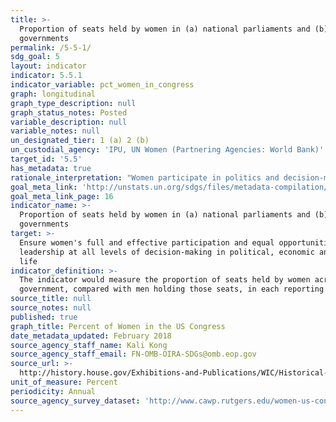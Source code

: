 ```yaml
---
title: >-
  Proportion of seats held by women in (a) national parliaments and (b) local
  governments
permalink: /5-5-1/
sdg_goal: 5
layout: indicator
indicator: 5.5.1
indicator_variable: pct_women_in_congress
graph: longitudinal
graph_type_description: null
graph_status_notes: Posted
variable_description: null
variable_notes: null
un_designated_tier: 1 (a) 2 (b)
un_custodial_agency: 'IPU, UN Women (Partnering Agencies: World Bank)'
target_id: '5.5'
has_metadata: true
rationale_interpretation: "Women participate in politics and decision-making at all levels, in different functions and across all spheres of government. They may participate as voters, candidates for local, regional and national elections, members of parliament or local council, heads of state and government, ministers, members of political parties, trade unions or business associations, or as electoral administrators. \nCapturing an accurate assessment of women's representation across these different forms of political participation has been difficult, however. The standard measure of women's political participation and involvement in decision-making, used to track progress for the Millennium Development Goals, was the proportion of seats held by women in national parliaments. In many respects, the existence and quality of this data has meant that other areas of political participation have not been paid sufficient attention. \nMeasuring women's participation in local government is an additional, but equally important measure of women's political participation and decision-making, because of the responsibilities of local governments and the significantly higher number of opportunities (that is seats) available to women candidates at this level. Women's entry into local politics has the potential to influence a wide range of policy decisions and local community programmes. \nHowever, the available data is limited; it is neither comprehensive across all countries, nor regularly updated. Data from the United Nations Statistical Division's 2010 edition of The World's Women, for example, show selected regional averages, with a low of 8 percent in Northern Africa to a high of 30 percent in sub-Saharan Africa. Averages across Latin America and Europe ranged from 24 to 29 percent and Asia reported averages below 20 percent. Drawing meaningful conclusions from this data is therefore difficult. \nIn 1995, the Beijing Platform for Action called on governments to accept a wider understanding of women's participation in decision-making that went beyond women in national politics. The 20-year review of the Platform, however, found that: \n\ta significant challenge for effectively monitoring progress towards gender equality is the lack of high quality and comparable data, collected over time. Many areas of statistics that are of critical importance such as ' women's participation in decision-making at all levels, including local government ' are still not produced regularly by countries. Data and statistical requirements for the post-2015 development agenda will be substantial, particularly for monitoring gender equality, women's empowerment and the human rights of women and girls in the new framework. \nA dedicated indicator on women's political participation would provide the necessary 'data mandate' to ensure this data set is more systematically collected across all countries and regularly monitored over time, allowing for both international and longitudinal comparisons."
goal_meta_link: 'http://unstats.un.org/sdgs/files/metadata-compilation/Metadata-Goal-5.pdf'
goal_meta_link_page: 16
indicator_name: >-
  Proportion of seats held by women in (a) national parliaments and (b) local
  governments
target: >-
  Ensure women's full and effective participation and equal opportunities for
  leadership at all levels of decision-making in political, economic and public
  life
indicator_definition: >-
  The indicator would measure the proportion of seats held by women across local
  government, compared with men holding those seats, in each reporting country.
source_title: null
source_notes: null
published: true
graph_title: Percent of Women in the US Congress
date_metadata_updated: February 2018
source_agency_staff_name: Kali Kong
source_agency_staff_email: FN-OMB-OIRA-SDGs@omb.eop.gov
source_url: >-
  http://history.house.gov/Exhibitions-and-Publications/WIC/Historical-Data/Women-Representatives-and-Senators-by-Congress/
unit_of_measure: Percent
periodicity: Annual
source_agency_survey_dataset: 'http://www.cawp.rutgers.edu/women-us-congress-2018'
---
```

